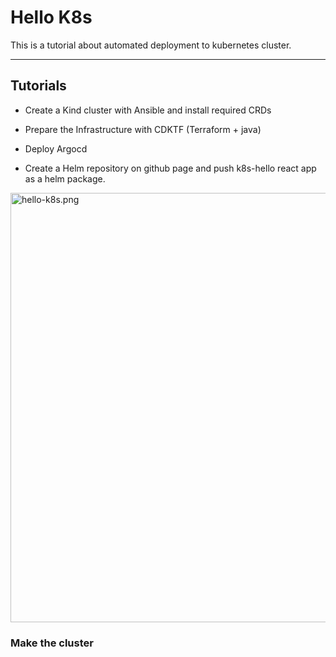 # Hello K8s

This is a tutorial about automated deployment to kubernetes cluster.

---

## Tutorials

- Create a Kind cluster with Ansible and install required CRDs

- Prepare the Infrastructure with CDKTF (Terraform + java)

- Deploy Argocd

- Create a Helm repository on github page and push k8s-hello react app as a helm package.



<img src="file:///home/moeid/appwrite-deployment/assets/images/hello-k8s.png" title="" alt="hello-k8s.png" width="687">



### Make the cluster


